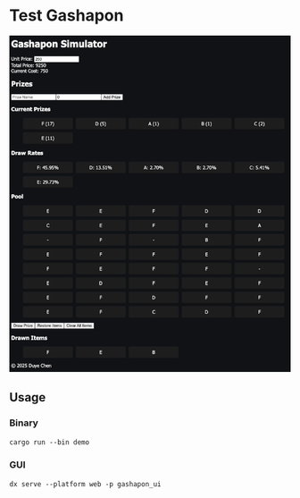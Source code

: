 # Test Gashapon

![./screenshots/demo.png](./screenshots/demo.png)

## Usage

### Binary

    cargo run --bin demo

### GUI

    dx serve --platform web -p gashapon_ui
